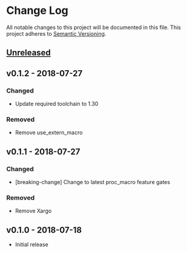 # Change Log

All notable changes to this project will be documented in this file.
This project adheres to [Semantic Versioning](http://semver.org/).

## [Unreleased]

## v0.1.2 - 2018-07-27

### Changed

 - Update required toolchain to 1.30

### Removed

 - Remove use_extern_macro

## v0.1.1 - 2018-07-27

### Changed

 - [breaking-change] Change to latest proc_macro feature gates

### Removed

 - Remove Xargo

## v0.1.0 - 2018-07-18

- Initial release

[Unreleased]: https://github.com/ax-rwnd/rust-lpc1347/compare/v0.1.0...HEAD
[v0.1.2]: https://github.com/ax-rwnd/rust-lpc1347/compare/v0.1.1...v0.1.2
[v0.1.1]: https://github.com/ax-rwnd/rust-lpc1347/compare/v0.1.0...v0.1.1
[v0.1.0]: https://github.com/ax-rwnd/rust-lpc1347/compare/v0.1.0...v0.1.1

